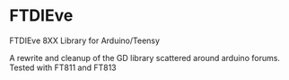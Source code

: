 # FTDIEve
FTDIEve 8XX Library for Arduino/Teensy

A rewrite and cleanup of the GD library scattered around arduino forums.
Tested with FT811 and FT813
